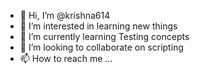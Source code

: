 - 👋 Hi, I’m @krishna614
- 👀 I’m interested in learning new things
- 🌱 I’m currently learning Testing concepts
- 💞️ I’m looking to collaborate on scripting
- 📫 How to reach me ...

<!---
krishna614/krishna614 is a ✨ special ✨ repository because its `README.md` (this file) appears on your GitHub profile.
You can click the Preview link to take a look at your changes.
--->
